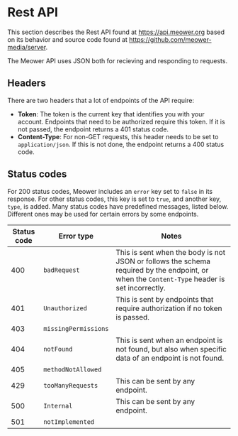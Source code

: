 # Rest API

This section describes the Rest API found at <https://api.meower.org> based on
its behavior and source code found at <https://github.com/meower-media/server>.

The Meower API uses JSON both for recieving and responding to requests.

## Headers

There are two headers that a lot of endpoints of the API require:

- **Token**: The token is the current key that identifies you with your account.
  Endpoints that need to be authorized require this token. If it is not passed,
  the endpoint returns a 401 status code.
- **Content-Type**: For non-GET requests, this header needs to be set to
  `application/json`. If this is not done, the endpoint returns a 400 status
  code.

## Status codes

For 200 status codes, Meower includes an `error` key set to `false` in its
response. For other status codes, this key is set to `true`, and another key,
`type`, is added. Many status codes have predefined messages, listed below.
Different ones may be used for certain errors by some endpoints.

<!-- deno-fmt-ignore-start -->
| Status code | Error type | Notes |
| - | - | - |
| 400 | `badRequest` | This is sent when the body is not JSON or follows the schema required by the endpoint, or when the `Content-Type` header is set incorrectly. |
| 401 | `Unauthorized` | This is sent by endpoints that require authorization if no token is passed. |
| 403 | `missingPermissions` | |
| 404 | `notFound` | This is sent when an endpoint is not found, but also when specific data of an endpoint is not found. |
| 405 | `methodNotAllowed` | |
| 429 | `tooManyRequests` | This can be sent by any endpoint. |
| 500 | `Internal` | This can be sent by any endpoint. |
| 501 | `notImplemented` | |
<!-- deno-fmt-ignore-end -->
